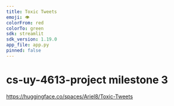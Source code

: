 ```yaml
---
title: Toxic Tweets
emoji: 👁
colorFrom: red
colorTo: green
sdk: streamlit
sdk_version: 1.19.0
app_file: app.py
pinned: false
---
```


# cs-uy-4613-project milestone 3

https://huggingface.co/spaces/Ariel8/Toxic-Tweets

